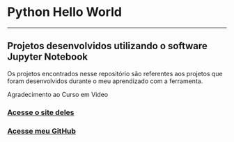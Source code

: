  # Python Hello World
***
## Projetos desenvolvidos utilizando o software Jupyter Notebook

Os projetos encontrados nesse repositório são referentes aos projetos que foram desenvolvidos durante o meu aprendizado com a ferramenta. 

Agradecimento ao Curso em Video 
### [Acesse o site deles](https://www.cursoemvideo.com/)

### [Acesse meu GitHub](https://github.com/vithep)
